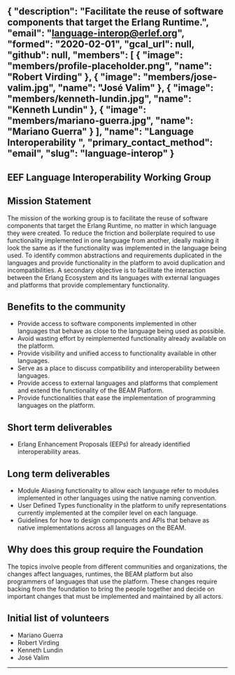 {
  "description": "Facilitate the reuse of software components that target the Erlang Runtime.",
  "email": "language-interop@erlef.org",
  "formed": "2020-02-01",
  "gcal_url": null,
  "github": null,
  "members": [
    {
      "image": "members/profile-placeholder.png",
      "name": "Robert Virding"
    },
    {
      "image": "members/jose-valim.jpg",
      "name": "José Valim"
    },
    {
      "image": "members/kenneth-lundin.jpg",
      "name": "Kenneth Lundin"
    },
    {
      "image": "members/mariano-guerra.jpg",
      "name": "Mariano Guerra"
    }
  ],
  "name": "Language Interoperability ",
  "primary_contact_method": "email",
  "slug": "language-interop"
}
---
EEF Language Interoperability Working Group
---

## Mission Statement
The mission of the working group is to facilitate the reuse of software components that target the Erlang Runtime, no matter in which language they were created.
To reduce the friction and boilerplate required to use functionality implemented in one language from another, ideally making it look the same as if the functionality was implemented in the language being used.
To identify common abstractions and requirements duplicated in the languages and provide functionality in the platform to avoid duplication and incompatibilities.
A secondary objective is to facilitate the interaction between the Erlang Ecosystem and its languages with external languages and platforms that provide complementary functionality.

## Benefits to the community
- Provide access to software components implemented in other languages that behave as close to the language being used as possible.
- Avoid wasting effort by reimplemented functionality already available on the platform.
- Provide visibility and unified access to functionality available in other languages.
- Serve as a place to discuss compatibility and interoperability between languages.
- Provide access to external languages and platforms that complement and extend the
functionality of the BEAM Platform.
- Provide functionalities that ease the implementation of programming languages on the
platform.

## Short term deliverables
- Erlang Enhancement Proposals (EEPs) for already identified interoperability areas.

## Long term deliverables
- Module Aliasing functionality to allow each language refer to modules implemented in other languages using the native naming convention.
- User Defined Types functionality in the platform to unify representations currently implemented at the compiler level on each language.
- Guidelines for how to design components and APIs that behave as native implementations across all languages on the BEAM.

## Why does this group require the Foundation
The topics involve people from different communities and organizations, the changes affect languages, runtimes, the BEAM platform but also programmers of languages that use the platform.
These changes require backing from the foundation to bring the people together and decide on important changes that must be implemented and maintained by all actors.

## Initial list of volunteers
- Mariano Guerra
- Robert Virding
- Kenneth Lundin
- José Valim

-------

